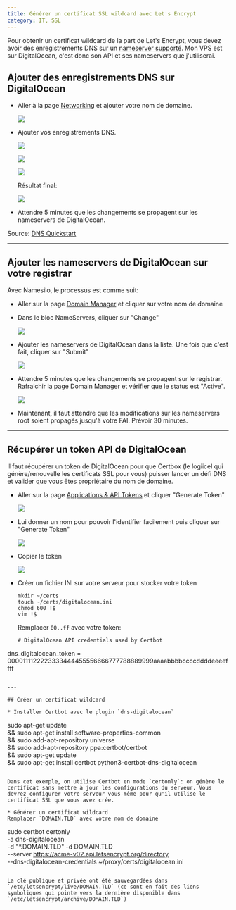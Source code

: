 ```yaml
---
title: Générer un certificat SSL wildcard avec Let's Encrypt
category: IT, SSL
---
```


Pour obtenir un certificat wildcard de la part de Let's Encrypt, vous devez avoir des enregistrements DNS sur un [nameserver supporté](https://certbot.eff.org/docs/using.html#dns-plugins). Mon VPS est sur DigitalOcean, c'est donc son API et ses nameservers que j'utiliserai.

## Ajouter des enregistrements DNS sur DigitalOcean

* Aller à la page [Networking](https://cloud.digitalocean.com/networking) et ajouter votre nom de domaine.

  ![](https://i.imgur.com/fvAMJ2Pl.png)

* Ajouter vos enregistrements DNS.

  ![](https://i.imgur.com/YpH3PUol.png)
  
  ![](https://i.imgur.com/TnaCShql.png)
  
  ![](https://i.imgur.com/jney4nAl.png)

  Résultat final:
  
  ![](https://i.imgur.com/nLs95CGl.png)

* Attendre 5 minutes que les changements se propagent sur les nameservers de DigitalOcean.

Source: [DNS Quickstart](https://www.digitalocean.com/docs/networking/dns/quickstart/)

---

## Ajouter les nameservers de DigitalOcean sur votre registrar

Avec Namesilo, le processus est comme suit:

* Aller sur la page [Domain Manager](https://www.namesilo.com/account_domains.php) et cliquer sur votre nom de domaine

* Dans le bloc NameServers, cliquer sur "Change"

  ![](https://i.imgur.com/HiNG8iEl.png)

* Ajouter les nameservers de DigitalOcean dans la liste. Une fois que c'est fait, cliquer sur "Submit"

  ![](https://i.imgur.com/2L8kWzvl.png)

* Attendre 5 minutes que les changements se propagent sur le registrar. Rafraichir la page Domain Manager et vérifier que le status est "Active".

  ![](https://i.imgur.com/pAdBa68l.png)

* Maintenant, il faut attendre que les modifications sur les nameservers root soient propagés jusqu'à votre FAI. Prévoir 30 minutes.

---

## Récupérer un token API de DigitalOcean

Il faut récupérer un token de DigitalOcean pour que Certbox (le logiicel qui génère/renouvelle les certificats SSL pour vous) puisser lancer un défi DNS et valider que vous êtes propriétaire du nom de domaine.

* Aller sur la page [Applications & API Tokens](https://cloud.digitalocean.com/settings/api/tokens) et cliquer "Generate Token"
  
  ![](https://i.imgur.com/sptM6Del.png)

* Lui donner un nom pour pouvoir l'identifier facilement puis cliquer sur "Generate Token"

  ![](https://i.imgur.com/9IKF5A9l.png)

* Copier le token

  ![](https://i.imgur.com/GEliGxrl.png)

* Créer un fichier INI sur votre serveur pour stocker votre token

  ```
  mkdir ~/certs
  touch ~/certs/digitalocean.ini
  chmod 600 !$
  vim !$
  ```

  Remplacer `00..ff` avec votre token:

  ```
  # DigitalOcean API credentials used by Certbot
dns_digitalocean_token = 0000111122223333444455556666777788889999aaaabbbbccccddddeeeeffff
  ```

---

## Créer un certificat wildcard

* Installer Certbot avec le plugin `dns-digitalocean`

  ```
  sudo apt-get update \
      && sudo apt-get install software-properties-common \
      && sudo add-apt-repository universe \
      && sudo add-apt-repository ppa:certbot/certbot \
      && sudo apt-get update \
      && sudo apt-get install certbot python3-certbot-dns-digitalocean
  ```

  Dans cet exemple, on utilise Certbot en mode `certonly`: on génère le certificat sans mettre à jour les configurations du serveur. Vous devrez configurer votre serveur vous-même pour qu'il utilise le certificat SSL que vous avez crée.

* Générer un certificat wildcard  
  Remplacer `DOMAIN.TLD` avec votre nom de domaine

  ```
  sudo certbot certonly \
        -a dns-digitalocean \
        -d "*.DOMAIN.TLD" -d DOMAIN.TLD \
        --server https://acme-v02.api.letsencrypt.org/directory \
        --dns-digitalocean-credentials ~/proxy/certs/digitalocean.ini
  ```

  La clé publique et privée ont été sauvegardées dans `/etc/letsencrypt/live/DOMAIN.TLD` (ce sont en fait des liens symboliques qui pointe vers la dernière disponible dans `/etc/letsencrypt/archive/DOMAIN.TLD`)
